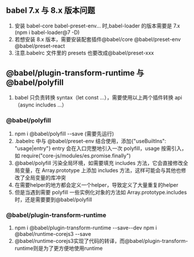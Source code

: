 ## babel 7.x 与 8.x 版本问题

1. 安装 babel-core babel-preset-env... 时,babel-loader 的版本需要是 7.x (npm i babel-loader@7 -D)
2. 若想安装 8.x 版本，需要安装配套插件@babel/core @babel/preset-env @babel/preset-react
3. 注意.babelrc 文件里的 presets 也要改成@babel/preset-xxx

## @babel/plugin-transform-runtime 与 @babel/polyfill

1. babel 只负责转换 syntax（let const ...），需要使用以上两个插件转换 api（async includes ...）

### @babel/polyfill

1. npm i @babel/polyfill --save (需要先运行)
2. .babelrc 中与 @babel/preset-env 结合使用，添加{"useBuiltIns": "usage|entry"} entry 会在入口完整地引入一次 polyfill，usage 按需引入，如 require("core-js/modules/es.promise.finally")
3. @babel/polyfill 污染全局环境，如需要填充 includes 方法，它会直接修改全局变量，在 Array.prototype 上添加 includes 方法，这样可能会与其他也修改了全局变量的库冲突
4. 在需要helper的地方都会定义一个helper，导致定义了大量重复的helper
5. 但是当遇到需要 polyfill 一些实例化对象的方法如 Array.prototype.includes 时，还是需要要到@babel/polyfill

### @babel/plugin-transform-runtime

1. npm i @babel/plugin-transform-runtime --save--dev
   npm i @babel/runtime-corejs3 --save
2. @babel/runtime-corejs3实现了代码的转译，而@babel/plugin-transform-runtime则是为了更方便地使用runtime